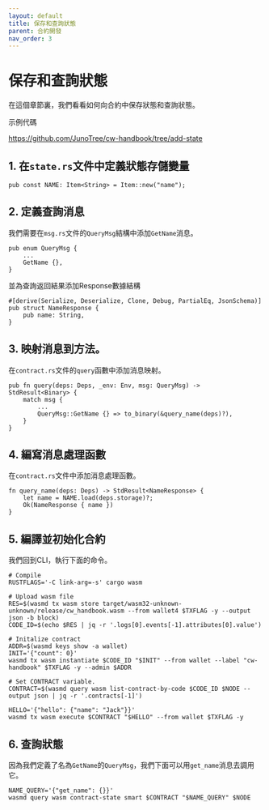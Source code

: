 ```yaml
---
layout: default
title: 保存和查詢狀態
parent: 合約開發
nav_order: 3
---
```


# 保存和查詢狀態

在這個章節裏，我們看看如何向合約中保存狀態和查詢狀態。

示例代碼

https://github.com/JunoTree/cw-handbook/tree/add-state


## 1. 在`state.rs`文件中定義狀態存儲變量

```
pub const NAME: Item<String> = Item::new("name");
```

## 2. 定義查詢消息

我們需要在`msg.rs`文件的`QueryMsg`結構中添加`GetName`消息。

```
pub enum QueryMsg {
    ...
    GetName {},
}
```

並為查詢返回結果添加Response數據結構

```
#[derive(Serialize, Deserialize, Clone, Debug, PartialEq, JsonSchema)]
pub struct NameResponse {
    pub name: String,
}
```

## 3. 映射消息到方法。

在`contract.rs`文件的`query`函數中添加消息映射。

```
pub fn query(deps: Deps, _env: Env, msg: QueryMsg) -> StdResult<Binary> {
    match msg {
        ...
        QueryMsg::GetName {} => to_binary(&query_name(deps)?),
    }
}
```

## 4. 編寫消息處理函數

在`contract.rs`文件中添加消息處理函數。

```
fn query_name(deps: Deps) -> StdResult<NameResponse> {
    let name = NAME.load(deps.storage)?;
    Ok(NameResponse { name })
}
```

## 5. 編譯並初始化合約

我們回到CLI，執行下面的命令。

```
# Compile
RUSTFLAGS='-C link-arg=-s' cargo wasm

# Upload wasm file
RES=$(wasmd tx wasm store target/wasm32-unknown-unknown/release/cw_handbook.wasm --from wallet4 $TXFLAG -y --output json -b block)
CODE_ID=$(echo $RES | jq -r '.logs[0].events[-1].attributes[0].value')

# Initalize contract
ADDR=$(wasmd keys show -a wallet)
INIT='{"count": 0}'
wasmd tx wasm instantiate $CODE_ID "$INIT" --from wallet --label "cw-handbook" $TXFLAG -y --admin $ADDR

# Set CONTRACT variable.
CONTRACT=$(wasmd query wasm list-contract-by-code $CODE_ID $NODE --output json | jq -r '.contracts[-1]')

HELLO='{"hello": {"name": "Jack"}}'
wasmd tx wasm execute $CONTRACT "$HELLO" --from wallet $TXFLAG -y
```

## 6. 查詢狀態

因為我們定義了名為`GetName`的`QueryMsg`，我們下面可以用`get_name`消息去調用它。

```
NAME_QUERY='{"get_name": {}}'
wasmd query wasm contract-state smart $CONTRACT "$NAME_QUERY" $NODE
```
